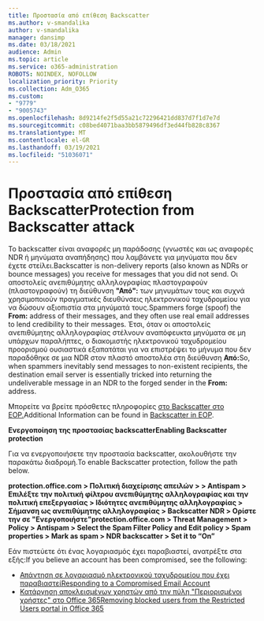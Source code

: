 ```yaml
---
title: Προστασία από επίθεση Backscatter
ms.author: v-smandalika
author: v-smandalika
manager: dansimp
ms.date: 03/18/2021
audience: Admin
ms.topic: article
ms.service: o365-administration
ROBOTS: NOINDEX, NOFOLLOW
localization_priority: Priority
ms.collection: Adm_O365
ms.custom:
- "9779"
- "9005743"
ms.openlocfilehash: 8d9214fe2f5d55a21c72296421dd837d7f1d7e7d
ms.sourcegitcommit: c08bed4071baa3bb5879496df3ed44fb828c8367
ms.translationtype: MT
ms.contentlocale: el-GR
ms.lasthandoff: 03/19/2021
ms.locfileid: "51036071"
---
```

# <a name="protection-from-backscatter-attack"></a><span data-ttu-id="669ee-102">Προστασία από επίθεση Backscatter</span><span class="sxs-lookup"><span data-stu-id="669ee-102">Protection from Backscatter attack</span></span>

<span data-ttu-id="669ee-103">Το backscatter είναι αναφορές μη παράδοσης (γνωστές και ως αναφορές NDR ή μηνύματα αναπήδησης) που λαμβάνετε για μηνύματα που δεν έχετε στείλει.</span><span class="sxs-lookup"><span data-stu-id="669ee-103">Backscatter is non-delivery reports (also known as NDRs or bounce messages) you receive for messages that you did not send.</span></span> <span data-ttu-id="669ee-104">Οι αποστολείς ανεπιθύμητης αλληλογραφίας πλαστογραφούν (πλαστογραφούν) τη διεύθυνση **"Από":** των μηνυμάτων τους και συχνά χρησιμοποιούν πραγματικές διευθύνσεις ηλεκτρονικού ταχυδρομείου για να δώσουν αξιοπιστία στα μηνύματά τους.</span><span class="sxs-lookup"><span data-stu-id="669ee-104">Spammers forge (spoof) the **From:** address of their messages, and they often use real email addresses to lend credibility to their messages.</span></span> <span data-ttu-id="669ee-105">Έτσι, όταν οι αποστολείς ανεπιθύμητης αλληλογραφίας στέλνουν αναπόφευκτα μηνύματα σε μη υπάρχων παραλήπτες, ο διακομιστής ηλεκτρονικού ταχυδρομείου προορισμού ουσιαστικά εξαπατάται για να επιστρέψει το μήνυμα που δεν παραδόθηκε σε μια NDR στον πλαστό αποστολέα στη διεύθυνση **Από:**</span><span class="sxs-lookup"><span data-stu-id="669ee-105">So, when spammers inevitably send messages to non-existent recipients, the destination email server is essentially tricked into returning the undeliverable message in an NDR to the forged sender in the **From:** address.</span></span>

<span data-ttu-id="669ee-106">Μπορείτε να βρείτε πρόσθετες πληροφορίες [στο Backscatter στο EOP.](https://docs.microsoft.com/microsoft-365/security/office-365-security/backscatter-messages-and-eop)</span><span class="sxs-lookup"><span data-stu-id="669ee-106">Additional Information can be found in [Backscatter in EOP](https://docs.microsoft.com/microsoft-365/security/office-365-security/backscatter-messages-and-eop).</span></span>

<span data-ttu-id="669ee-107">**Ενεργοποίηση της προστασίας backscatter**</span><span class="sxs-lookup"><span data-stu-id="669ee-107">**Enabling Backscatter protection**</span></span>

<span data-ttu-id="669ee-108">Για να ενεργοποιήσετε την προστασία backscatter, ακολουθήστε την παρακάτω διαδρομή.</span><span class="sxs-lookup"><span data-stu-id="669ee-108">To enable Backscatter protection, follow the path below.</span></span>

<span data-ttu-id="669ee-109">**protection.office.com > Πολιτική διαχείρισης απειλών > > Antispam > Επιλέξτε την πολιτική φίλτρου ανεπιθύμητης αλληλογραφίας και την πολιτική επεξεργασίας > Ιδιότητες ανεπιθύμητης αλληλογραφίας > Σήμανση ως ανεπιθύμητης αλληλογραφίας > Backscatter NDR > Ορίστε την σε "Ενεργοποιήστε"**</span><span class="sxs-lookup"><span data-stu-id="669ee-109">**protection.office.com > Threat Management > Policy > Antispam > Select the Spam Filter Policy and Edit policy > Spam properties > Mark as spam > NDR backscatter > Set it to “On”**</span></span>

<span data-ttu-id="669ee-110">Εάν πιστεύετε ότι ένας λογαριασμός έχει παραβιαστεί, ανατρέξτε στα εξής:</span><span class="sxs-lookup"><span data-stu-id="669ee-110">If you believe an account has been compromised, see the following:</span></span>

- [<span data-ttu-id="669ee-111">Απάντηση σε λογαριασμό ηλεκτρονικού ταχυδρομείου που έχει παραβιαστεί</span><span class="sxs-lookup"><span data-stu-id="669ee-111">Responding to a Compromised Email Account</span></span>](https://docs.microsoft.com/microsoft-365/security/office-365-security/responding-to-a-compromised-email-account)
- [<span data-ttu-id="669ee-112">Κατάργηση αποκλεισμένων χρηστών από την πύλη "Περιορισμένοι χρήστες" στο Office 365</span><span class="sxs-lookup"><span data-stu-id="669ee-112">Removing blocked users from the Restricted Users portal in Office 365</span></span>](https://docs.microsoft.com/microsoft-365/security/office-365-security/removing-user-from-restricted-users-portal-after-spam)



